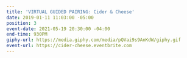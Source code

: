```yaml
---
title: 'VIRTUAL GUIDED PAIRING: Cider & Cheese'
date: 2019-01-11 11:03:00 -05:00
position: 3
event-date: 2021-05-19 20:30:00 -04:00
end-time: 930PM
giphy-url: https://media.giphy.com/media/pQVai9s9AnKdW/giphy.gif
event-url: https://cider-cheese.eventbrite.com
---
```


